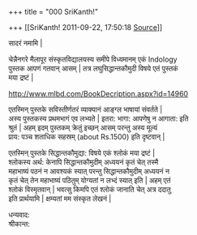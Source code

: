 +++
title = "000 SriKanth!"

+++
[[SriKanth!	2011-09-22, 17:50:18 [Source](https://groups.google.com/g/samskrita/c/qXSM5MpLuK4)]]



सादरं नमामि \|

चेन्नैनगरे मैलापूर संस्कृतविद्यालयस्य समीपे विध्यमानम् एकं Indology  
पुस्तक आपणं गतवान् आसम् \| तत्र लघुसिद्धान्तकौमुदी विषये एतं पुस्तकं  
मया द्रष्टं \|

<http://www.mlbd.com/BookDecription.aspx?id=14960>

एतस्मिन् पुस्तके सविस्तीर्णतरं व्याक्यानं आङ्ग्ल भाषायां संवर्तते \|  
अस्य पुस्तकस्य प्रथमभागं एव लभ्यते \| इतरा: भागा: आपणेषु न आगाता: इति  
श्रुतं \| अहम् इदम् पुस्तकम् क्रेतुं इच्छन् आसम् परन्तु अस्य मूल्यं  
प्राय: पञ्च शताधिक सहस्रम् (about Rs.1500) इति दृष्टवान् \|

एतस्मिन् पुस्तके सिद्धान्तकौमुद्या: विषये एकं श्लोकं मया द्रष्टं \|  
श्लोकस्य अर्थ: केनापि सिद्धान्तकौमुदीम् अध्ययनं कृतं चेत् तस्मै  
महाभाष्यं पठनं न आवश्यकं स्यात् परन्तु सिद्धान्तकौमुदीम् अध्ययनं न  
कृतं चेत् तेन महाभाष्यं पठितुम् योग्यतां न लभ्दं स्यात् इति \| अहम् एतं  
श्लोकं विस्मृतवान् \| भवत्सु किमपि एतं श्लोकं जानाति चेत् अत्र ददातु  
इति प्रार्थयामि \| क्षम्यतां मम संस्कृत लेखनं \|

धन्यवाद:  
श्रीकान्त:

